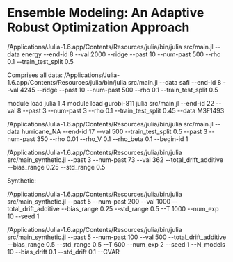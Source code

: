 # Ensemble Modeling: An Adaptive Robust Optimization Approach

/Applications/Julia-1.6.app/Contents/Resources/julia/bin/julia src/main.jl --data energy --end-id 8 --val 2000 --ridge --past 10 --num-past 500 --rho 0.1 --train_test_split 0.5

Comprises all data:
/Applications/Julia-1.6.app/Contents/Resources/julia/bin/julia src/main.jl --data safi --end-id 8 --val 4245 --ridge --past 10 --num-past 500 --rho 0.1 --train_test_split 0.5

module load julia 1.4
module load gurobi-811
julia src/main.jl --end-id 22 --val 8 --past 3 --num-past 3 --rho 0.1 --train_test_split 0.45 --data M3F1493



/Applications/Julia-1.6.app/Contents/Resources/julia/bin/julia src/main.jl --data hurricane_NA  --end-id 17  --val 500 --train_test_split 0.5 --past 3 --num-past 350 --rho 0.01 --rho_V 0.1 --rho_beta 0.1 --begin-id 1

/Applications/Julia-1.6.app/Contents/Resources/julia/bin/julia src/main_synthetic.jl --past 3 --num-past 73 --val 362 --total_drift_additive --bias_range 0.25 --std_range 0.5

Synthetic:

/Applications/Julia-1.6.app/Contents/Resources/julia/bin/julia src/main_synthetic.jl --past 5 --num-past 200 --val 1000 --total_drift_additive --bias_range 0.25 --std_range 0.5 --T 1000 --num_exp 10 --seed 1

/Applications/Julia-1.6.app/Contents/Resources/julia/bin/julia src/main_synthetic.jl --past 5 --num-past 100 --val 500 --total_drift_additive --bias_range 0.5 --std_range 0.5 --T 600 --num_exp 2 --seed 1 --N_models 10 --bias_drift 0.1 --std_drift 0.1 --CVAR
